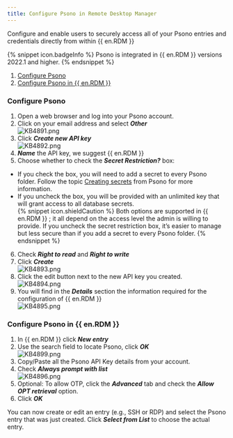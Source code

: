 ```yaml
---
title: Configure Psono in Remote Desktop Manager
---
```

Configure and enable users to securely access all of your Psono entries and credentials directly from within {{ en.RDM }}  

{% snippet icon.badgeInfo %}
Psono is integrated in {{ en.RDM }} versions 2022.1 and higher.
{% endsnippet %}  

1. <a href="#psono">Configure Psono</a>
1. <a href="#rdm">Configure Psono in {{ en.RDM }}</a>

### Configure Psono
<a name="psono"></a>

1. Open a web browser and log into your Psono account.
1. Click on your email address and select ***Other***  
![KB4891.png](/img/en/kb/KB4891.png)
1. Click ***Create new API key***  
![KB4892.png](/img/en/kb/KB4892.png)
1. ***Name*** the API key, we suggest {{ en.RDM }}
1. Choose whether to check the ***Secret Restriction?*** box:
* If you check the box, you will need to add a secret to every Psono folder. Follow the topic [Creating secrets](https://doc.psono.com/user/basic/creating-secrets.html#creating-secrets) from Psono for more information.
* If you uncheck the box, you will be provided with an unlimited key that will grant access to all database secrets.  
{% snippet icon.shieldCaution %}
Both options are supported in {{ en.RDM }} ; it all depend on the access level the admin is willing to provide. If you uncheck the secret restriction box, it’s easier to manage but less secure than if you add a secret to every Psono folder.
{% endsnippet %}  

6. Check ***Right to read*** and ***Right to write***
1. Click ***Create***  
![KB4893.png](/img/en/kb/KB4893.png)
1. Click the edit button next to the new API key you created.  
![KB4894.png](/img/en/kb/KB4894.png)
1. You will find in the ***Details*** section the information required for the configuration of {{ en.RDM }}  
![KB4895.png](/img/en/kb/KB4895.png)

### Configure Psono in {{ en.RDM }}
<a name="rdm"></a>

1. In {{ en.RDM }} click ***New entry***
1. Use the search field to locate Psono, click ***OK***  
![KB4899.png](/img/en/kb/KB4899.png)
1. Copy/Paste all the Psono API Key details from your account.
1. Check ***Always prompt with list***  
![KB4896.png](/img/en/kb/KB4896.png)
1. Optional: To allow OTP, click the ***Advanced*** tab and check the ***Allow OPT retrieval*** option.
1. Click ***OK***  

You can now create or edit an entry (e.g., SSH or RDP) and select the Psono entry that was just created. Click ***Select from List*** to choose the actual entry.
